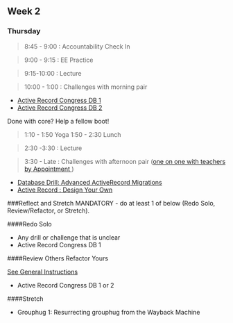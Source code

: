 ## Week 2

### Thursday

> 8:45 - 9:00 : Accountability Check In

> 9:00 - 9:15 : EE Practice

> 9:15-10:00 : Lecture 

> 10:00 - 1:00 : Challenges with morning pair 

* [Active Record Congress DB 1](https://github.com/sea-lions-2014/activerecord-congress-database-1-modeling-congresspeople-challenge)
* [Active Record Congress DB 2](https://github.com/sea-lions-2014/activerecord-congress-database-2-tweet-archive-challenge)

Done with core? Help a fellow boot!

> 1:10 - 1:50 Yoga
> 1:50 - 2:30 Lunch

> 2:30 -3:30 : Lecture

> 3:30 - Late : Challenges with afternoon pair ([one on one with teachers by Appointment ](https://docs.google.com/a/devbootcamp.com/spreadsheet/ccc?key=0AozpO5yzg9E6dEdEWVhhME8yeVYzd1V4am9qMTVjX2c&usp=drive_web#gid=0))

* [Database Drill: Advanced ActiveRecord Migrations]()
* [Active Record : Design Your Own]()

###Reflect and Stretch
MANDATORY - do at least 1 of below (Redo Solo, Review/Refactor, or Stretch).

####Redo Solo

* Any drill or challenge that is unclear
* Active Record Congress DB 1

####Review Others Refactor Yours

[See General Instructions](https://github.com/sea-lions-2014/review-others-refactor-yours-challenge)

* Active Record Congress DB 1 or 2

####Stretch

* Grouphug 1: Resurrecting grouphug from the Wayback Machine
